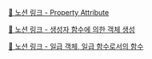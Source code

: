 [🔗 노션 링크 - Property Attribute](https://common-sheet-da1.notion.site/JS-Property-Attribute-e0606c3e11e04912b472de114bbae4a0?pvs=4)

[🔗 노션 링크 - 생성자 함수에 의한 객체 생성](https://common-sheet-da1.notion.site/JS-14fe128eadf14e17b31ed177b444a0c5?pvs=4)

[🔗 노션 링크 - 일급 객체, 일급 함수로서의 함수](https://common-sheet-da1.notion.site/JS-87cb508863c94785a2bf8501ee51cb5e?pvs=4)

